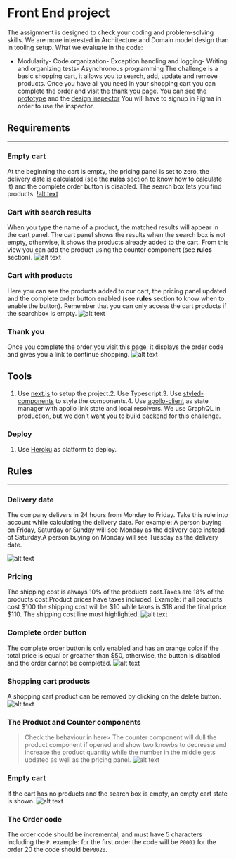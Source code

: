# Front End project
The assignment is designed to check your coding and problem-solving skills. We are more interested in Architecture and Domain model design than in tooling setup.
What we evaluate in the code:
- Modularity- Code organization- Exception handling and logging- Writing and organizing tests- Asynchronous programming
The challenge is a basic shopping cart, it allows you to search, add, update and remove products.
Once you have all you need in your shopping cart you can complete the order and visit the thank you page.
You can see the [prototype](https://www.figma.com/proto/C1cHqoUvqWQaXmZSVKW3tA/Riqra-Challenge?node-id=0%3A3&viewport=-1360%2C66%2C0.5&scaling=min-zoom) and the [design inspector](https://www.figma.com/file/C1cHqoUvqWQaXmZSVKW3tA/Riqra-Challenge?node-id=0%3A1)
You will have to signup in Figma in order to use the inspector.
## Requirements
---
### Empty cart
At the beginning the cart is empty, the pricing panel is set to zero, the delivery date is calculated (see the **rules** section to know how to calculate it) and the complete order button is disabled.
The search box lets you find products.
[!alt text](https://user-images.githubusercontent.com/5007653/64066196-82d8ca00-cbdc-11e9-8315-cc8c0a7a4ba0.png)
### Cart with search results
When you type the name of a product, the matched results will appear in the cart panel.
The cart panel shows the results when the search box is not empty, otherwise, it shows the products already added to the cart.
From this view you can add the product using the counter component (see **rules** section).
![alt text](https://user-images.githubusercontent.com/5007653/64066195-82403380-cbdc-11e9-88bb-6638c1c161de.png)
### Cart with products
Here you can see the products added to our cart, the pricing panel updated and the complete order button enabled (see **rules** section to know when to enable the button).
Remember that you can only access the cart products if the searchbox is empty.
![alt text](https://user-images.githubusercontent.com/5007653/64066194-82403380-cbdc-11e9-8927-0cc5c83fd58a.png)
### Thank you
Once you complete the order you visit this page, it displays the order code and gives you a link to continue shopping.
![alt text](https://user-images.githubusercontent.com/5007653/64066197-82d8ca00-cbdc-11e9-8fdc-1dd5f7831915.png)
## Tools
1. Use [next.js](https://github.com/zeit/next.js/) to setup the project.2. Use Typescript.3. Use [styled-components](https://github.com/styled-components/styled-components) to style the components.4. Use [apollo-client](https://github.com/apollographql/apollo-client) as state manager with apollo link state and local resolvers. We use GraphQL in production, but we don't want you to build backend for this challenge.
### Deploy
1. Use [Heroku](https://www.heroku.com/) as platform to deploy.
## Rules
---
### Delivery date
The company delivers in 24 hours from Monday to Friday. Take this rule into account while calculating the delivery date.
For example:
A person buying on Friday, Saturday or Sunday will see Monday as the delivery date instead of Saturday.A person buying on Monday will see Tuesday as the delivery date.

![alt text](https://user-images.githubusercontent.com/5007653/64048283-edcfc580-cb36-11e9-809f-69046a3ec853.png)
### Pricing
The shipping cost is always 10% of the products cost.Taxes are 18% of the products cost.Product prices have taxes included.
Example:
if all products cost $100 the shipping cost will be $10 while taxes is $18 and the final price $110.
The shipping cost line must highlighted.
![alt text](https://user-images.githubusercontent.com/5007653/64048346-1061de80-cb37-11e9-9112-db5b23fdccdb.png)
### Complete order button
The complete order button is only enabled and has an orange color if the total price is equal or greather than $50, otherwise, the button is disabled and the order cannot be completed.
![alt text](https://user-images.githubusercontent.com/5007653/64048318-fb854b00-cb36-11e9-904d-23286f3662c2.png)
### Shopping cart products
A shopping cart product can be removed by clicking on the delete button.
![alt text](https://user-images.githubusercontent.com/5007653/64066260-f4b11380-cbdc-11e9-8c5f-9010e1099731.png)
### The Product and Counter components
> Check the behaviour in here> 
The counter component will dull the product component if opened and show two knowbs to decrease and increase the product quantity while the number in the middle gets updated as well as the pricing panel.
![alt text](https://user-images.githubusercontent.com/5007653/64066262-fa0e5e00-cbdc-11e9-9ae3-25eb1d7c042c.png)
### Empty cart
If the cart has no products and the search box is empty, an empty cart state is shown.
![alt text](https://user-images.githubusercontent.com/5007653/64048422-54ed7a00-cb37-11e9-8ede-d633477e5368.png)
### The Order code
The order code should be incremental, and must have 5 characters including the `P`.
example: for the first order the code will be `P0001` for the order 20 the code should be`P0020`.
